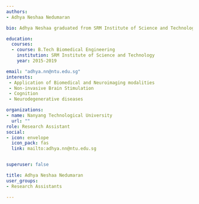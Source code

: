 ```yaml
---
authors:
- Adhya Neshaa Nedumaran

bio: Adhya Neshaa graduated from SRM Institute of Science and Technology with a Bachelors of Technology in Biomedical Engineering in 2019. Her research interest lies in the application of biomedical modalities to understand neurodegenerative diseases, cognitive function and balance in middle-aged and older adults. At Clinical Brain Lab, she is currently working on a project investigating neuroplasticity with concurrent Transcranial Magnetic Stimulation (TMS) and Electroencephalography (EEG). 

education:
  courses:
  - course: B.Tech Biomedical Engineering
    institution: SRM Institute of Science and Technology 
    year: 2015-2019

email: "adhya.nn@ntu.edu.sg"
interests:
 - Application of Biomedical and Neuroimaging modalities
 - Non-invasive Brain Stimulation
 - Cognition
 - Neurodegenerative diseases

organizations:
- name: Nanyang Technological University
  url: ""
role: Research Assistant
social:
- icon: envelope
  icon_pack: fas
  link: mailto:adhya.nn@ntu.edu.sg


superuser: false

title: Adhya Neshaa Nedumaran
user_groups:
- Research Assistants

---
```

